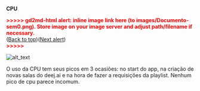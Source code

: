 **CPU**



<p id="gdcalert1" ><span style="color: red; font-weight: bold">>>>>>  gd2md-html alert: inline image link here (to images/Documento-sem0.png). Store image on your image server and adjust path/filename if necessary. </span><br>(<a href="#">Back to top</a>)(<a href="#gdcalert2">Next alert</a>)<br><span style="color: red; font-weight: bold">>>>>> </span></p>


![alt_text](images/Documento-sem0.png "image_tooltip")


O uso da CPU tem seus picos em 3 ocasiões: no start  do app, na criação de novas salas do deej.ai e na hora de fazer a requisições da playlist. Nenhum pico de cpu parece incomum.
